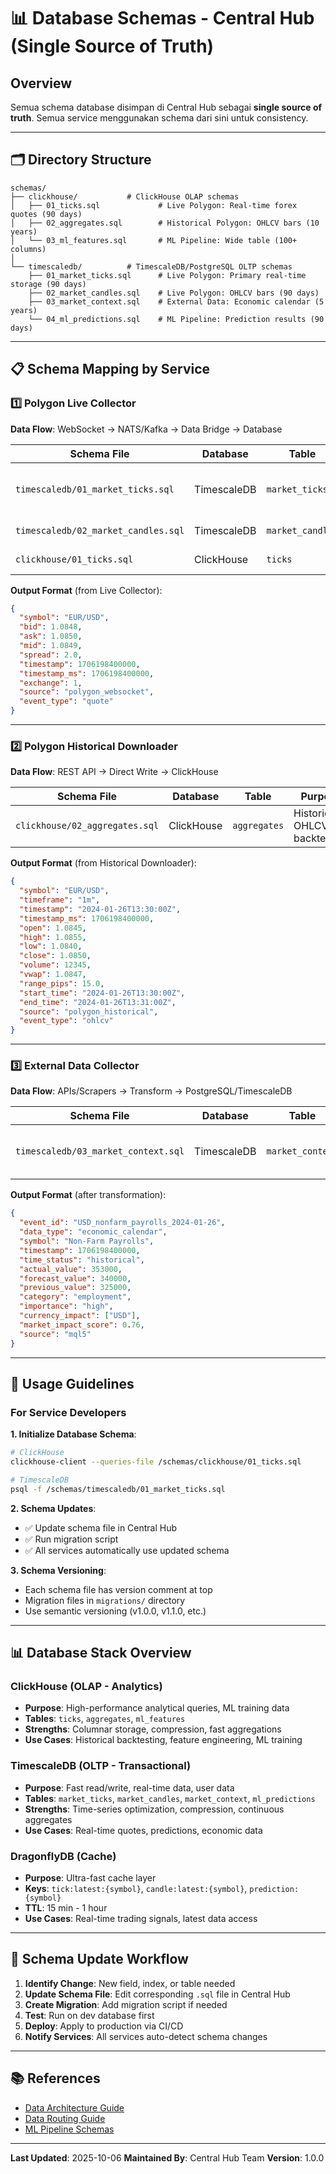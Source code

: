 # 📊 Database Schemas - Central Hub (Single Source of Truth)

## Overview

Semua schema database disimpan di Central Hub sebagai **single source of truth**. Semua service menggunakan schema dari sini untuk consistency.

---

## 🗂️ Directory Structure

```
schemas/
├── clickhouse/           # ClickHouse OLAP schemas
│   ├── 01_ticks.sql             # Live Polygon: Real-time forex quotes (90 days)
│   ├── 02_aggregates.sql        # Historical Polygon: OHLCV bars (10 years)
│   └── 03_ml_features.sql       # ML Pipeline: Wide table (100+ columns)
│
└── timescaledb/          # TimescaleDB/PostgreSQL OLTP schemas
    ├── 01_market_ticks.sql      # Live Polygon: Primary real-time storage (90 days)
    ├── 02_market_candles.sql    # Live Polygon: OHLCV bars (90 days)
    ├── 03_market_context.sql    # External Data: Economic calendar (5 years)
    └── 04_ml_predictions.sql    # ML Pipeline: Prediction results (90 days)
```

---

## 📋 Schema Mapping by Service

### 1️⃣ Polygon Live Collector
**Data Flow**: WebSocket → NATS/Kafka → Data Bridge → Database

| Schema File | Database | Table | Purpose | Retention |
|-------------|----------|-------|---------|-----------|
| `timescaledb/01_market_ticks.sql` | TimescaleDB | `market_ticks` | Primary real-time storage | 90 days |
| `timescaledb/02_market_candles.sql` | TimescaleDB | `market_candles` | OHLCV bars | 90 days |
| `clickhouse/01_ticks.sql` | ClickHouse | `ticks` | Analytics backup | 90 days |

**Output Format** (from Live Collector):
```json
{
  "symbol": "EUR/USD",
  "bid": 1.0848,
  "ask": 1.0850,
  "mid": 1.0849,
  "spread": 2.0,
  "timestamp": 1706198400000,
  "timestamp_ms": 1706198400000,
  "exchange": 1,
  "source": "polygon_websocket",
  "event_type": "quote"
}
```

---

### 2️⃣ Polygon Historical Downloader
**Data Flow**: REST API → Direct Write → ClickHouse

| Schema File | Database | Table | Purpose | Retention |
|-------------|----------|-------|---------|-----------|
| `clickhouse/02_aggregates.sql` | ClickHouse | `aggregates` | Historical OHLCV for backtesting | 10 years |

**Output Format** (from Historical Downloader):
```json
{
  "symbol": "EUR/USD",
  "timeframe": "1m",
  "timestamp": "2024-01-26T13:30:00Z",
  "timestamp_ms": 1706198400000,
  "open": 1.0845,
  "high": 1.0855,
  "low": 1.0840,
  "close": 1.0850,
  "volume": 12345,
  "vwap": 1.0847,
  "range_pips": 15.0,
  "start_time": "2024-01-26T13:30:00Z",
  "end_time": "2024-01-26T13:31:00Z",
  "source": "polygon_historical",
  "event_type": "ohlcv"
}
```

---

### 3️⃣ External Data Collector
**Data Flow**: APIs/Scrapers → Transform → PostgreSQL/TimescaleDB

| Schema File | Database | Table | Purpose | Retention |
|-------------|----------|-------|---------|-----------|
| `timescaledb/03_market_context.sql` | TimescaleDB | `market_context` | Economic calendar & sentiment | 5 years |

**Output Format** (after transformation):
```json
{
  "event_id": "USD_nonfarm_payrolls_2024-01-26",
  "data_type": "economic_calendar",
  "symbol": "Non-Farm Payrolls",
  "timestamp": 1706198400000,
  "time_status": "historical",
  "actual_value": 353000,
  "forecast_value": 340000,
  "previous_value": 325000,
  "category": "employment",
  "importance": "high",
  "currency_impact": ["USD"],
  "market_impact_score": 0.76,
  "source": "mql5"
}
```

---

## 🔧 Usage Guidelines

### For Service Developers

**1. Initialize Database Schema**:
```bash
# ClickHouse
clickhouse-client --queries-file /schemas/clickhouse/01_ticks.sql

# TimescaleDB
psql -f /schemas/timescaledb/01_market_ticks.sql
```

**2. Schema Updates**:
- ✅ Update schema file in Central Hub
- ✅ Run migration script
- ✅ All services automatically use updated schema

**3. Schema Versioning**:
- Each schema file has version comment at top
- Migration files in `migrations/` directory
- Use semantic versioning (v1.0.0, v1.1.0, etc.)

---

## 📊 Database Stack Overview

### ClickHouse (OLAP - Analytics)
- **Purpose**: High-performance analytical queries, ML training data
- **Tables**: `ticks`, `aggregates`, `ml_features`
- **Strengths**: Columnar storage, compression, fast aggregations
- **Use Cases**: Historical backtesting, feature engineering, ML training

### TimescaleDB (OLTP - Transactional)
- **Purpose**: Fast read/write, real-time data, user data
- **Tables**: `market_ticks`, `market_candles`, `market_context`, `ml_predictions`
- **Strengths**: Time-series optimization, compression, continuous aggregates
- **Use Cases**: Real-time quotes, predictions, economic data

### DragonflyDB (Cache)
- **Purpose**: Ultra-fast cache layer
- **Keys**: `tick:latest:{symbol}`, `candle:latest:{symbol}`, `prediction:{symbol}`
- **TTL**: 15 min - 1 hour
- **Use Cases**: Real-time trading signals, latest data access

---

## 🔄 Schema Update Workflow

1. **Identify Change**: New field, index, or table needed
2. **Update Schema File**: Edit corresponding `.sql` file in Central Hub
3. **Create Migration**: Add migration script if needed
4. **Test**: Run on dev database first
5. **Deploy**: Apply to production via CI/CD
6. **Notify Services**: All services auto-detect schema changes

---

## 📚 References

- [Data Architecture Guide](/backend/DATA_ARCHITECTURE_GUIDE.md)
- [Data Routing Guide](/backend/00-data-ingestion/DATA_ROUTING_GUIDE.md)
- [ML Pipeline Schemas](/backend/03-ml-pipeline/schemas/)

---

**Last Updated**: 2025-10-06
**Maintained By**: Central Hub Team
**Version**: 1.0.0
